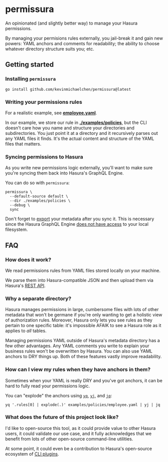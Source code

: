# permissura

An opinionated (and slightly better way) to manage your Hasura permissions.

By managing your permisions rules externally, you jail-break it and gain new
powers: YAML anchors and comments for readability; the ability to choose
whatever directory structure suits you; etc.

## Getting started

### Installing `permissura`

```shell
go install github.com/kevinmichaelchen/permissura@latest
```

### Writing your permissions rules

For a realistic example, see [**employee.yaml**][employee-rule].

In our example, we store our rule in [**./examples/policies**][policies], but
the CLI doesn't care how you name and structure your directories and
subdirectories. You just point it at a directory and it recursively parses out
any YAML files it finds. It's the actual content and structure of the YAML files
that matters.

[policies]: ./examples/policies
[employee-rule]: ./examples/policies/employee.yaml

### Syncing permissions to Hasura

As you write new permissions logic externally, you'll want to make sure you're
syncing them back into Hasura's GraphQL Engine.

You can do so with `permissura`:

```shell
permissura \
  --default-source default \
  --dir ./examples/policies \
  --debug \
  sync
```

Don't forget to [export][export] your metadata after you sync it. This is
necessary since the Hasura GraphQL Engine [does not have
access][gh-issue-md-fs-access] to your local filesystem.

[gh-issue-md-fs-access]: https://github.com/hasura/graphql-engine/issues/8272
[export]:
  https://hasura.io/docs/latest/hasura-cli/commands/hasura_metadata_export/

## FAQ

### How does it work?

We read permissions rules from YAML files stored locally on your machine.

We parse them into Hasura-compatible JSON and then upload them via Hasura's
[REST API][hasura-permissions-api].

### Why a separate directory?

Hasura manages permissions in large, cumbersome files with lots of other
metadata that won't be germane if you're only wanting to get a holistic view of
authorization rules. Moreover, Hasura only lets you see rules as they pertain to
one specific table: it's impossible AFAIK to see a Hasura role as it applies to
_all_ tables.

Managing permissions YAML outside of Hasura's metadata directory has a few other
advantages. Any YAML comments you write to explain your business rules won't be
overwritten by Hasura. You can also use YAML anchors to DRY things up. Both of
these features vastly improve readability.

### How can I view my rules when they have anchors in them?

Sometimes when your YAML is really DRY and you've got anchors, it can be hard to
fully read your permissions logic.

You can "explode" the anchors using [`yq`][yq], [`yj`][yj], and [`jq`][jq]:

```shell
yq '.rules[0] | explode(.)' examples/policies/employee.yaml | yj | jq
```

### What does the future of this project look like?

I'd like to open-source this tool, as it could provide value to other Hasura
users, it could validate our use case, and it fully acknowledges that we benefit
from lots of other open-source command-line utilities.

At some point, it could even be a contribution to Hasura's open-source ecosystem
of [CLI plugins][hasura-plugins].

[hasura-permissions-api]:
  https://hasura.io/docs/latest/api-reference/metadata-api/permission
[hasura-plugins]:
  https://hasura.io/docs/latest/hasura-cli/commands/hasura_plugins/
[yj]: https://github.com/sclevine/yj
[yq]: https://github.com/mikefarah/yq
[jq]: https://github.com/jqlang/jq
